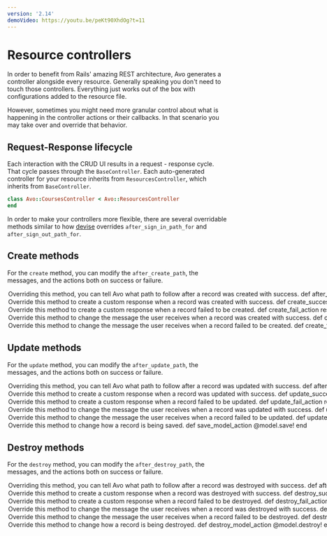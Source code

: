 ```yaml
---
version: '2.14'
demoVideo: https://youtu.be/peKt90XhdOg?t=11
---
```


# Resource controllers

In order to benefit from Rails' amazing REST architecture, Avo generates a controller alongside every resource.
Generally speaking you don't need to touch those controllers. Everything just works out of the box with configurations added to the resource file.

However, sometimes you might need more granular control about what is happening in the controller actions or their callbacks. In that scenario you may take over and override that behavior.

## Request-Response lifecycle

Each interaction with the CRUD UI results in a request - response cycle. That cycle passes through the `BaseController`. Each auto-generated controller for your resource inherits from `ResourcesController`, which inherits from `BaseController`.

```ruby
class Avo::CoursesController < Avo::ResourcesController
end
```

In order to make your controllers more flexible, there are several overridable methods similar to how [devise](https://github.com/heartcombo/devise#controller-filters-and-helpers:~:text=You%20can%20also%20override%20after_sign_in_path_for%20and%20after_sign_out_path_for%20to%20customize%20your%20redirect%20hooks) overrides `after_sign_in_path_for` and `after_sign_out_path_for`.

## Create methods
For the `create` method, you can modify the `after_create_path`, the messages, and the actions both on success or failure.

<Option name="`after_create_path`">
Overriding this method, you can tell Avo what path to follow after a record was created with success.

```ruby
def after_create_path
  "/avo/resources/users"
end
```
</Option>

<Option name="`create_success_action`">
Override this method to create a custom response when a record was created with success.

```ruby
def create_success_action
  respond_to do |format|
    format.html { redirect_to after_create_path, notice: create_success_message}
  end
end
```
</Option>

<Option name="`create_fail_action`">
Override this method to create a custom response when a record failed to be created.

```ruby
def create_fail_action
  respond_to do |format|
    flash.now[:error] = create_fail_message
    format.html { render :new, status: :unprocessable_entity }
  end
end
```
</Option>

<Option name="`create_success_message`">
Override this method to change the message the user receives when a record was created with success.

```ruby
def create_success_message
  "#{@resource.name} #{t("avo.was_successfully_created")}."
end
```
</Option>

<Option name="`create_fail_message`">
Override this method to change the message the user receives when a record failed to be created.

```ruby
def create_fail_message
  t "avo.you_missed_something_check_form"
end
```
</Option>

## Update methods
For the `update` method, you can modify the `after_update_path`, the messages, and the actions both on success or failure.

<Option name="`after_update_path`">
Overriding this method, you can tell Avo what path to follow after a record was updated with success.

```ruby
def after_update_path
  "/avo/resources/users"
end
```
</Option>

<Option name="`update_success_action`">
Override this method to create a custom response when a record was updated with success.

```ruby
def update_success_action
  respond_to do |format|
    format.html { redirect_to after_update_path, notice: update_success_message }
  end
end
```
</Option>

<Option name="`update_fail_action`">
Override this method to create a custom response when a record failed to be updated.

```ruby
def update_fail_action
  respond_to do |format|
    flash.now[:error] = update_fail_message
    format.html { render :edit, status: :unprocessable_entity }
  end
end
```
</Option>

<Option name="`update_success_message`">
Override this method to change the message the user receives when a record was updated with success.

```ruby
def update_success_message
  "#{@resource.name} #{t("avo.was_successfully_updated")}."
end
```
</Option>

<Option name="`update_fail_message`">
Override this method to change the message the user receives when a record failed to be updated.

```ruby
def update_fail_message
  t "avo.you_missed_something_check_form"
end
```
</Option>

<Option name="`save_model_action`">
Override this method to change how a record is being saved.

```ruby
def save_model_action
  @model.save!
end
```
</Option>

## Destroy methods
For the `destroy` method, you can modify the `after_destroy_path`, the messages, and the actions both on success or failure.

<Option name="`after_destroy_path`">
Overriding this method, you can tell Avo what path to follow after a record was destroyed with success.

```ruby
def after_update_path
  "/avo/resources/users"
end
```
</Option>

<Option name="`destroy_success_action`">
Override this method to create a custom response when a record was destroyed with success.

```ruby
def destroy_success_action
  respond_to do |format|
    format.html { redirect_to after_destroy_path, notice: destroy_success_message }
  end
end
```
</Option>

<Option name="`destroy_fail_action`">
Override this method to create a custom response when a record failed to be destroyed.

```ruby
def destroy_fail_action
  respond_to do |format|
    format.html { redirect_back fallback_location: params[:referrer] || resources_path(resource: @resource, turbo_frame: params[:turbo_frame], view_type: params[:view_type]), error: destroy_fail_message }
  end
end
```
</Option>

<Option name="`destroy_success_message`">
Override this method to change the message the user receives when a record was destroyed with success.

```ruby
def destroy_success_message
  t("avo.resource_destroyed", attachment_class: @attachment_class)
end
```
</Option>

<Option name="`destroy_fail_message`">
Override this method to change the message the user receives when a record failed to be destroyed.

```ruby
def destroy_fail_message
  @errors.present? ? @errors.join(". ") : t("avo.failed")
end
```
</Option>

<Option name="`destroy_model_action`">
Override this method to change how a record is being destroyed.

```ruby
def destroy_model_action
  @model.destroy!
end
```
</Option>
